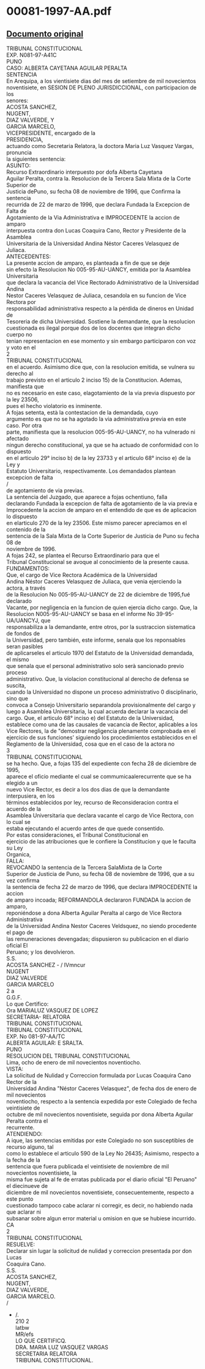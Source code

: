 
00081-1997-AA.pdf
=================
  
[Documento original](https://tc.gob.pe/jurisprudencia/1997/00081-1997-AA.pdf)  
---  
TRIBUNAL CONSTITUCIONAL  
EXP. N081-97-A41C  
PUNO  
CASO: ALBERTA CAYETANA AGUILAR PERALTA  
SENTENCIA  
En Arequipa, a los vientisiete dias del mes de setiembre de mil novecientos  
noventisiete, en SESION DE PLENO JURISDICCIONAL, con participacion de los  
senores:  
ACOSTA SANCHEZ,  
NUGENT,  
DIAZ VALVERDE, Y  
GARCIA MARCELO,  
VICEPRESIDENTE, encargado de la  
PRESIDENCIA,  
actuando como Secretaria Relatora, la doctora Maria Luz Vasquez Vargas, pronuncia  
la siguientes sentencia:  
ASUNTO:  
Recurso Extraordinario interpuesto por dofa Alberta Cayetana  
Aguilar Peralta, contra la. Resolucion de la Tercera Sala Mixta de la Corte Superior de  
Justicia dePuno, su fecha 08 de noviembre de 1996, que Confirma la sentencia  
recurrida de 22 de marzo de 1996, que declara Fundada la Excepcion de Falta de  
Agotamiento de la Via Administrativa e IMPROCEDENTE la accion de amparo  
interpuesta contra don Lucas Coaquira Cano, Rector y Presidente de la Asamblea  
Universitaria de la Universidad Andina Néstor Caceres Velasquez de Juliaca.  
ANTECEDENTES:  
La presente accion de amparo, es planteada a fin de que se deje  
sin efecto la Resolucion No 005-95-AU-UANCY, emitida por la Asamblea Universitaria  
que declara la vacancia del Vice Rectorado Administrativo de la Universidad Andina  
Nestor Caceres Velasquez de Juliaca, cesandola en su funcion de Vice Rectora por  
responsabilidad administrativa respecto a la pérdida de dineros en Unidad de  
Tesoreria de dicha Universidad. Sostiene la demandante, que la resolucion  
cuestionada es ilegal porque dos de los docentes que integran dicho cuerpo no  
tenian representacion en ese momento y sin embargo participaron con voz y voto en el  
2  
TRIBUNAL CONSTITUCIONAL  
en el acuerdo. Asimismo dice que, con la resolucion emitida, se vulnera su derecho al  
trabajo previsto en el articulo 2 inciso 15) de la Constitucion. Ademas, manifiesta que  
no es necesario en este caso, elagotamiento de la via previa dispuesto por la ley 23506,  
pues el hecho violatorio es inminente.  
A fojas setenta, està la contestacion de la demandada, cuyo  
argumento es que no se ha agotado la via administrativa previa en este caso. Por otra  
parte, manifiesta que la resolucion 005-95-AU-UANCY, no ha vulnerado ni afectado  
ningun derecho constitucional, ya que se ha actuado de conformidad con lo dispuesto  
en el articulo 29° inciso b) de la ley 23733 y el articulo 68° inciso e) de la Ley y  
Estatuto Universitario, respectivamente. Los demandados plantean excepcion de falta  
/  
de agotamiento de via previas.  
La sentencia del Juzgado, que aparece a fojas ochentiuno, falla  
declarando Fundada la excepcion de falta de agotamiento de la via previa e  
Improcedente la accion de amparo en el entendido de que es de aplicacion lo dispuesto  
en elarticulo 270 de la ley 23506. Este mismo parecer apreciamos en el contenido de la  
sentencia de la Sala Mixta de la Corte Superior de Justicia de Puno su fecha 08 de  
noviembre de 1996.  
A fojas 242, se plantea el Recurso Extraordinario para que el  
Tribunal Constitucional se avoque al conocimiento de la presente causa.  
FUNDAMENTOS:  
Que, el cargo de Vice Rectora Académica de la Universidad  
Andina Néstor Caceres Velasquez de Juliaca, que venia ejerciendo la actora, a través  
de la Resolucion No 005-95-AU-UANCY de 22 de diciembre de 1995,fué declarado  
Vacante, por negligencia en la funcion de quien ejercia dicho cargo. Que, la  
Resolucion N005-95-AU-UANCY se basa en el informe No 39-95-UA/UANCYJ, que  
responsabiliza a la demandante, entre otros, por la sustraccion sistematica de fondos de  
la Universidad, pero también, este informe, senala que los reponsables seran pasibles  
de aplicarseles el articulo 1970 del Estatuto de la Universidad demandada, el mismo  
que senala que el personal administrativo solo serà sancionado previo proceso  
administrativo. Que, la violacion constitucional al derecho de defensa se suscita,  
cuando la Universidad no dispone un proceso administrativo 0 disciplinario, sino que  
convoca a Consejo Universitario separandola provisionalmente del cargo y  
luego a Asamblea Universitaria, la cual acuerda declarar la vacancia del  
cargo. Que, el articulo 68° inciso e) del Estatuto de la Universidad,  
establece como una de las causales de vacancia de Rector, aplicables a los  
Vice Rectores, la de "demostrar negligencia plenamente comprobada en el  
ejercicio de sus funciones' siguiendo los procedimientos establecidos en el  
Reglamento de la Universidad, cosa que en el caso de la actora no  
3  
TRIBUNAL CONSTITUCIONAL  
se ha hecho. Que, a fojas 135 del expediente con fecha 28 de diciembre de 1995,  
aparece el oficio mediante el cual se commumicaalerecurrente que se ha elegido a un  
nuevo Vice Rector, es decir a los dos dias de que la demandante interpusiera, en los  
términos establecidos por ley, recurso de Reconsideracion contra el acuerdo de la  
Asamblea Universitaria que declara vacante el cargo de Vice Rectora, con lo cual se  
estaba ejecutando el acuerdo antes de que quede consentido.  
Por estas consideraciones, el Tribunal Constitucional en  
ejercicio de las atribuciones que le confiere la Constitucion y que le faculta su Ley  
Organica,  
FALLA:  
REVOCANDO la sentencia de la Tercera SalaMixta de la Corte  
Superior de Justicia de Puno, su fecha 08 de noviembre de 1996, que a su vez confirma  
la sentencia de fecha 22 de marzo de 1996, que declara IMPROCEDENTE la accion  
de amparo incoada; REFORMANDOLA declararon FUNDADA la accion de amparo,  
reponiéndose a dona Alberta Aguilar Peralta al cargo de Vice Rectora Administrativa  
de la Universidad Andina Nestor Caceres Veldsquez, no siendo procedente el pago de  
las remuneraciones devengadas; dispusieron su publicacion en el diario oficial El  
Peruano; y los devolvieron.  
S.S.  
ACOSTA SANCHEZ - / IVmncur  
NUGENT  
DIAZ VALVERDE  
GARCIA MARCELO  
2 a  
G.G.F.  
Lo que Certifico:  
Ora MARIALUZ VASQUEZ DE LOPEZ  
SECRETARIA- RELATORA  
TRIBUNAL CONSTITUCIONAL  
TRIBUNAL CONSTITUCIONAL  
EXP. No 081-97-AA/TC  
ALBERTA AGUILAR: E SRALTA.  
PUNO  
RESOLUCION DEL TRIBUNAL CONSTITUCIONAL  
Lima, ocho de enero de mil novecientos noventiocho.  
VISTA:  
La solicitud de Nulidad y Correccion formulada por Lucas Coaquira Cano Rector de la  
Universidad Andina "Néstor Caceres Velasquez", de fecha dos de enero de mil novecientos  
noventiocho, respecto a la sentencia expedida por este Colegiado de fecha veintisiete de  
octubre de mil novecientos noventisiete, seguida por dona Alberta Aguilar Peralta contra el  
recurrente.  
ATENDIENDO:  
A ique, las sentencias emitidas por este Colegiado no son susceptibles de recurso alguno, tal  
como lo establece el articulo 590 de la Ley No 26435; Asimismo, respecto a la fecha de la  
sentencia que fuera publicada el veintisiete de noviembre de mil novecientos noventisiete, la  
misma fue sujeta al fe de erratas publicada por el diario oficial "El Peruano" el diecinueve de  
diciembre de mil novecientos noventisiete, consecuentemente, respecto a este punto  
cuestionado tampoco cabe aclarar ni corregir, es decir, no habiendo nada que aclarar ni  
subsanar sobre algun error material u omision en que se hubiese incurrido.  
CA  
2  
TRIBUNAL CONSTITUCIONAL  
RESUELVE:  
Declarar sin lugar la solicitud de nulidad y correccion presentada por don Lucas  
Coaquira Cano.  
S.S.  
ACOSTA SANCHEZ,  
NUGENT,  
DIAZ VALVERDE,  
GARCIA MARCELO.  
/  
- /.  
210   2  
latbw  
MR/efs  
LO QUE CERTIFICQ.  
DRA. MARIA LUZ VASQUEZ VARGAS  
SECRETARIA RELATORA  
TRIBUNAL CONSTITUCIONAL.